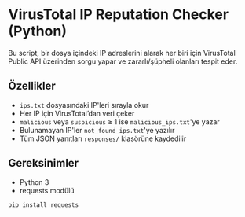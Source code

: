 # VirusTotal IP Reputation Checker (Python)

Bu script, bir dosya içindeki IP adreslerini alarak her biri için VirusTotal Public API üzerinden sorgu yapar ve zararlı/şüpheli olanları tespit eder.

## Özellikler

- `ips.txt` dosyasındaki IP'leri sırayla okur
- Her IP için VirusTotal’dan veri çeker
- `malicious` veya `suspicious` ≥ 1 ise `malicious_ips.txt`'ye yazar
- Bulunamayan IP'ler `not_found_ips.txt`'ye yazılır
- Tüm JSON yanıtları `responses/` klasörüne kaydedilir

## Gereksinimler

- Python 3
- requests modülü

```bash
pip install requests
